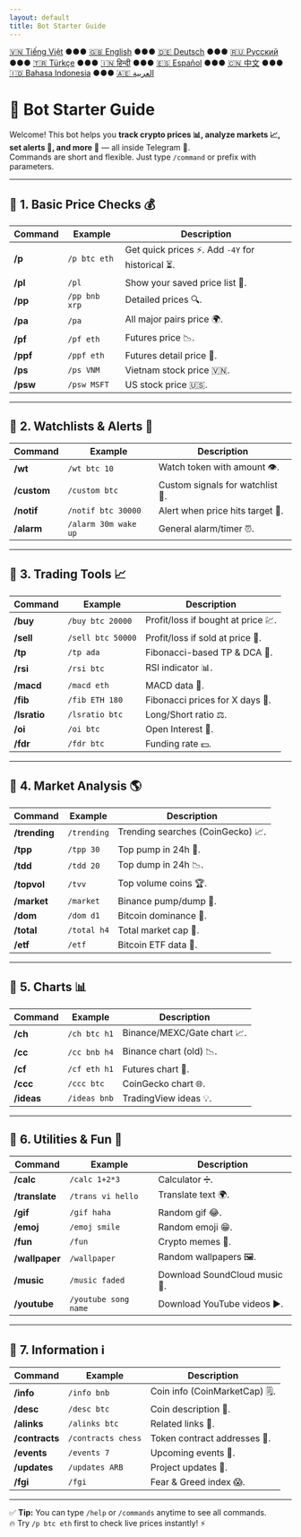 ```yaml
---
layout: default
title: Bot Starter Guide
---
```



[🇻🇳 Tiếng Việt](index_vi.md) ●●● [🇬🇧 English](index.md) ●●● [🇩🇪 Deutsch](index_de.md) ●●● [🇷🇺 Русский](index_ru.md) ●●● [🇹🇷 Türkçe](index_tr.md) ●●● [🇮🇳 हिन्दी](index_hi.md) ●●● [🇪🇸 Español](index_es.md) ●●● [🇨🇳 中文](index_zh.md) ●●● [🇮🇩 Bahasa Indonesia](index_id.md) ●●● [🇦🇪 العربية](index_ae.md)

# 🚀 Bot Starter Guide

Welcome! This bot helps you **track crypto prices 📊, analyze markets 📈, set alerts 🔔, and more 🎯** — all inside Telegram 💬.  
Commands are short and flexible. Just type `/command` or prefix with parameters.  

<hr>

## 📌 1. Basic Price Checks 💰

Command | Example | Description
---|---|---
**/p** | `/p btc eth` | Get quick prices ⚡. Add `-4Y` for historical ⏳.
**/pl** | `/pl` | Show your saved price list 💾.
**/pp** | `/pp bnb xrp` | Detailed prices 🔍.
**/pa** | `/pa` | All major pairs price 🌍.
**/pf** | `/pf eth` | Futures price 📉.
**/ppf** | `/ppf eth` | Futures detail price 📄.
**/ps** | `/ps VNM` | Vietnam stock price 🇻🇳.
**/psw** | `/psw MSFT` | US stock price 🇺🇸.

<hr>

## 📌 2. Watchlists & Alerts 👀

Command | Example | Description
---|---|---
**/wt** | `/wt btc 10` | Watch token with amount 👁️.
**/custom** | `/custom btc` | Custom signals for watchlist 🎯.
**/notif** | `/notif btc 30000` | Alert when price hits target 🚨.
**/alarm** | `/alarm 30m wake up` | General alarm/timer ⏰.

<hr>

## 📌 3. Trading Tools 📈

Command | Example | Description
---|---|---
**/buy** | `/buy btc 20000` | Profit/loss if bought at price 💹.
**/sell** | `/sell btc 50000` | Profit/loss if sold at price 💸.
**/tp** | `/tp ada` | Fibonacci-based TP & DCA 🎯.
**/rsi** | `/rsi btc` | RSI indicator 📊.
**/macd** | `/macd eth` | MACD data 📶.
**/fib** | `/fib ETH 180` | Fibonacci prices for X days 🔢.
**/lsratio** | `/lsratio btc` | Long/Short ratio ⚖️.
**/oi** | `/oi btc` | Open Interest 📜.
**/fdr** | `/fdr btc` | Funding rate 💵.

<hr>

## 📌 4. Market Analysis 🌎

Command | Example | Description
---|---|---
**/trending** | `/trending` | Trending searches (CoinGecko) 📈.
**/tpp** | `/tpp 30` | Top pump in 24h 🚀.
**/tdd** | `/tdd 20` | Top dump in 24h 📉.
**/topvol** | `/tvv` | Top volume coins 🏆.
**/market** | `/market` | Binance pump/dump 🔄.
**/dom** | `/dom d1` | Bitcoin dominance 👑.
**/total** | `/total h4` | Total market cap 🏬.
**/etf** | `/etf` | Bitcoin ETF data 📑.

<hr>

## 📌 5. Charts 📊

Command | Example | Description
---|---|---
**/ch** | `/ch btc h1` | Binance/MEXC/Gate chart 📈.
**/cc** | `/cc bnb h4` | Binance chart (old) 📉.
**/cf** | `/cf eth h1` | Futures chart 💯.
**/ccc** | `/ccc btc` | CoinGecko chart 🌐.
**/ideas** | `/ideas bnb` | TradingView ideas 💡.

<hr>

## 📌 6. Utilities & Fun 🎉

Command | Example | Description
---|---|---
**/calc** | `/calc 1+2*3` | Calculator ➗.
**/translate** | `/trans vi hello` | Translate text 🌍.
**/gif** | `/gif haha` | Random gif 😂.
**/emoj** | `/emoj smile` | Random emoji 😁.
**/fun** | `/fun` | Crypto memes 🤣.
**/wallpaper** | `/wallpaper` | Random wallpapers 🖼️.
**/music** | `/music faded` | Download SoundCloud music 🎵.
**/youtube** | `/youtube song name` | Download YouTube videos ▶️.

<hr>

## 📌 7. Information ℹ️

Command | Example | Description
---|---|---
**/info** | `/info bnb` | Coin info (CoinMarketCap) 🗒️.
**/desc** | `/desc btc` | Coin description 📄.
**/alinks** | `/alinks btc` | Related links 🔗.
**/contracts** | `/contracts chess` | Token contract addresses 📜.
**/events** | `/events 7` | Upcoming events 📅.
**/updates** | `/updates ARB` | Project updates 📰.
**/fgi** | `/fgi` | Fear & Greed index 😱.

<hr>

✅ **Tip:** You can type `/help` or `/commands` anytime to see all commands.  
🔥 Try `/p btc eth` first to check live prices instantly! ⚡
